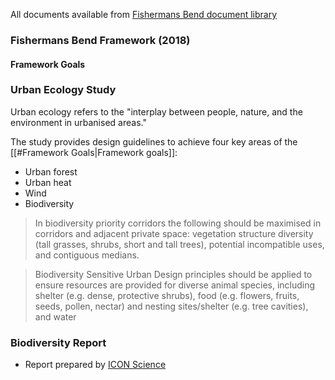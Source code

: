 All documents available from [Fishermans Bend document library](https://www.fishermansbend.vic.gov.au/documents)

### Fishermans Bend Framework (2018)

#### Framework Goals



### Urban Ecology Study

Urban ecology refers to the "interplay between people, nature, and the environment in urbanised areas." 

The study provides design guidelines to achieve four key areas of the [[#Framework Goals|Framework goals]]:

- Urban forest
- Urban heat
- Wind
- Biodiversity

> In biodiversity priority corridors the following should be maximised in corridors and adjacent private space: vegetation structure diversity (tall grasses, shrubs, short and tall trees), potential incompatible uses, and contiguous medians. 

> Biodiversity Sensitive Urban Design principles should be applied to ensure resources
are provided for diverse animal species, including shelter (e.g. dense, protective shrubs), food (e.g. flowers, fruits, seeds, pollen, nectar) and nesting sites/shelter (e.g. tree cavities), and water

### Biodiversity Report
- Report prepared by [ICON Science](https://icon-science.org/)

